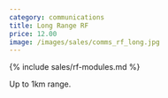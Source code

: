 ```yaml
---
category: communications
title: Long Range RF
price: 12.00
image: /images/sales/comms_rf_long.jpg
---
```

{% include sales/rf-modules.md %}


Up to 1km range.
